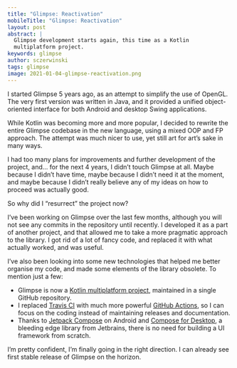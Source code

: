 ```yaml
---
title: "Glimpse: Reactivation"
mobileTitle: "Glimpse: Reactivation"
layout: post
abstract: |
  Glimpse development starts again, this time as a Kotlin
  multiplatform project.
keywords: glimpse
author: sczerwinski
tags: glimpse
image: 2021-01-04-glimpse-reactivation.png
---
```


I started Glimpse 5 years ago, as an attempt to simplify the use of OpenGL.
The very first version was written in Java, and it provided a unified
object-oriented interface for both Android and desktop Swing applications.

While Kotlin was becoming more and more popular, I decided to rewrite
the entire Glimpse codebase in the new language, using a mixed OOP and FP
approach. The attempt was much nicer to use, yet still art for art’s sake
in many ways.

I had too many plans for improvements and further development of the project,
and… for the next 4 years, I didn’t touch Glimpse at all. Maybe because
I didn’t have time, maybe because I didn’t need it at the moment, and maybe
because I didn’t really believe any of my ideas on how to proceed was
actually good.

So why did I “resurrect” the project now?

I’ve been working on Glimpse over the last few months, although you will
not see any commits in the repository until recently. I developed it as
a part of another project, and that allowed me to take a more pragmatic
approach to the library. I got rid of a lot of fancy code, and replaced it
with what actually worked, and was useful.

I’ve also been looking into some new technologies that helped me better
organise my code, and made some elements of the library obsolete.
To mention just a few:
* Glimpse is now a [Kotlin multiplatform project][kotlin_multiplatform],
  maintained in a single GitHub repository.
* I replaced [Travis CI][travis_ci] with much more powerful
  [GitHub Actions][gh_actions], so I can focus on the coding instead of
  maintaining releases and documentation.
* Thanks to [Jetpack Compose][jetpack_compose] on Android and
  [Compose for Desktop][jetbrains_compose], a bleeding edge library from
  Jetbrains, there is no need for building a UI framework from scratch.

I’m pretty confident, I’m finally going in the right direction.
I can already see first stable release of Glimpse on the horizon.


[kotlin_multiplatform]: https://kotlinlang.org/docs/reference/multiplatform.html
[travis_ci]: https://travis-ci.org/
[gh_actions]: https://github.com/features/actions
[jetpack_compose]: https://developer.android.com/jetpack/compose
[jetbrains_compose]: https://www.jetbrains.com/lp/compose/
